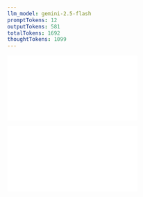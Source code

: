 ```yaml
---
llm_model: gemini-2.5-flash
promptTokens: 12
outputTokens: 581
totalTokens: 1692
thoughtTokens: 1099
---
```


![@](steps/prompt.badba105.md)

![@](steps/response.9e8b053f.md)